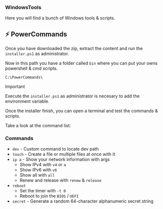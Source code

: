 ### WindowsTools
Here you will find a bunch of Windows tools & scripts.

## ⚡ PowerCommands
Once you have downloaded the zip, extract the content and run the `installer.ps1` as administrator.

Now in this path you have a folder called `bin` where you can put your owns powershell & cmd scripts.
```
C:\PowerCommands\
```

> [!IMPORTANT]
> Execute the `installer.ps1` as administrator is necesary to add the environment variable.

Once the installer finish, you can open a terminal and test the commands & scripts.

Take a look at the command list:

### Commands
 - `dev` - Custom command to locate dev path
 - `touch` - Create a file or multiple files at once with it
 - `ip a` - Show your network information with args
   - Show IPv4 with `v4` or `a`
   - Show IPv6 with `v6`
   - Show all with `all`
   - Renew and release with `renew` & `release`
 - `reboot`
   - Set the timer with `-t 0`
   - Reboot to join the `BIOS` / `UEFI`
 - `secret` - Generate a random 64-character alphanumeric secret string
